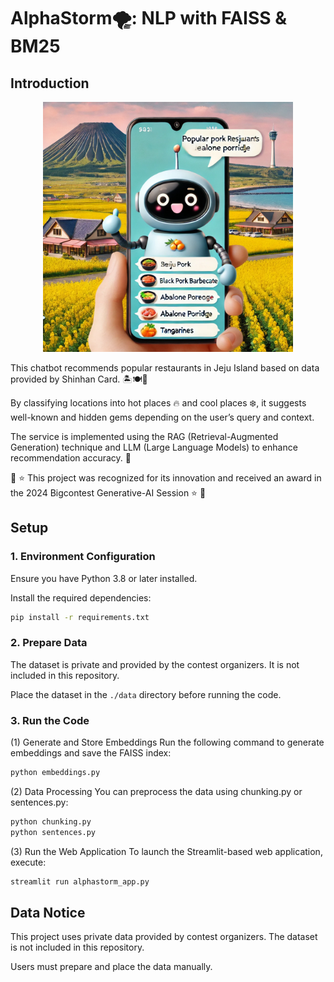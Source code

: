 # AlphaStorm🌪️: NLP with FAISS & BM25
## Introduction

<p align="center">
  <img src="image.png" width="400">
</p>

This chatbot recommends popular restaurants in Jeju Island based on data provided by Shinhan Card. 🏝️🍽️🍊

By classifying locations into hot places 🔥 and cool places ❄️, it suggests well-known and hidden gems depending on the user’s query and context.

The service is implemented using the RAG (Retrieval-Augmented Generation) technique and LLM (Large Language Models) to enhance recommendation accuracy. 🤖

🎉 ⭐ This project was recognized for its innovation and received an award in the 2024 Bigcontest Generative-AI Session ⭐ 🎉

## Setup

### 1. Environment Configuration
Ensure you have Python 3.8 or later installed.

Install the required dependencies:

```bash
pip install -r requirements.txt
```



### 2. Prepare Data
The dataset is private and provided by the contest organizers. It is not included in this repository.

Place the dataset in the `./data` directory before running the code.



### 3. Run the Code
(1) Generate and Store Embeddings
Run the following command to generate embeddings and save the FAISS index:
```bash
python embeddings.py
```

(2) Data Processing
You can preprocess the data using chunking.py or sentences.py:
```bash
python chunking.py
python sentences.py
```

(3) Run the Web Application
To launch the Streamlit-based web application, execute:
```bash
streamlit run alphastorm_app.py
```

## Data Notice
This project uses private data provided by contest organizers. The dataset is not included in this repository. 

Users must prepare and place the data manually.
